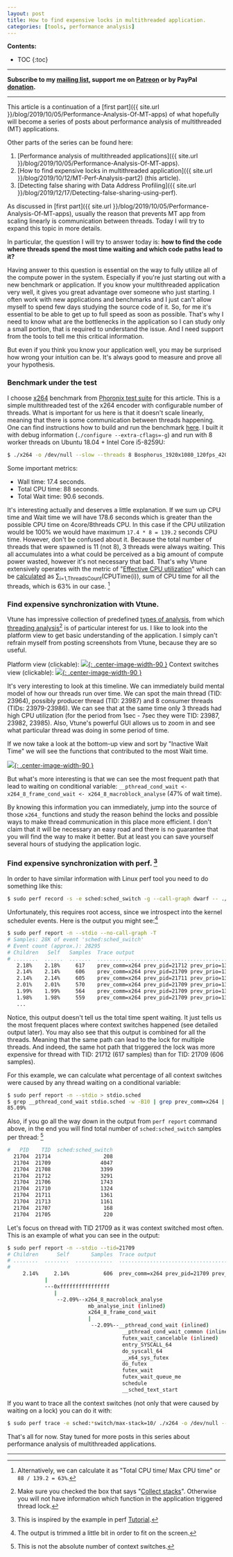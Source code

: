 ```yaml
---
layout: post
title: How to find expensive locks in multithreaded application.
categories: [tools, performance analysis]
---
```


**Contents:**
* TOC
{:toc}

------
**Subscribe to my [mailing list](https://mailchi.mp/4eb73720aafe/easyperf), support me on [Patreon](https://www.patreon.com/dendibakh) or by PayPal [donation](https://www.paypal.com/cgi-bin/webscr?cmd=_donations&business=TBM3NW8TKTT34&currency_code=USD&source=url).**

------

This article is a continuation of a [first part]({{ site.url }}/blog/2019/10/05/Performance-Analysis-Of-MT-apps) of what hopefully will become a series of posts about performance analysis of multithreaded (MT) applications. 

Other parts of the series can be found here:

1. [Performance analysis of multithreaded applications]({{ site.url }}/blog/2019/10/05/Performance-Analysis-Of-MT-apps).
2. [How to find expensive locks in multithreaded application]({{ site.url }}/blog/2019/10/12/MT-Perf-Analysis-part2) (this article).
3. [Detecting false sharing with Data Address Profiling]({{ site.url }}/blog/2019/12/17/Detecting-false-sharing-using-perf).

As discussed in [first part]({{ site.url }}/blog/2019/10/05/Performance-Analysis-Of-MT-apps), usually the reason that prevents MT app from scaling linearly is communication between threads. Today I will try to expand this topic in more details.

In particular, the question I will try to answer today is: **how to find the code where threads spend the most time waiting and which code paths lead to it?**

Having answer to this question is essential on the way to fully utilize all of the compute power in the system. Especially if you're just starting out with a new benchmark or application. If you know your multithreaded application very well, it gives you great advantage over someone who just starting. I often work with new applications and benchmarks and I just can't allow myself to spend few days studying the source code of it. So, for me it's essential to be able to get up to full speed as soon as possible. That's why I need to know what are the bottlenecks in the application so I can study only a small portion, that is required to understand the issue. And I need support from the tools to tell me this critical information.

But even if you think you know your application well, you may be surprised how wrong your intuition can be. It's always good to measure and prove all your hypothesis.

### Benchmark under the test

I choose [x264](https://openbenchmarking.org/test/pts/x264) benchmark from [Phoronix test suite](https://www.phoronix-test-suite.com/) for this article. This is a simple multithreaded test of the x264 encoder with configurable number of threads. What is important for us here is that it doesn't scale linearly, meaning that there is some communication between threads happening. One can find instructions how to build and run the benchmark [here](https://openbenchmarking.org/innhold/d9f68d66a363aa88a51c5f65b62696eff2546697). I built it with debug information (`./configure --extra-cflags=-g`) and run with 8 worker threads on Ubuntu 18.04 + Intel Core i5-8259U:

```bash
$ ./x264 -o /dev/null --slow --threads 8 Bosphorus_1920x1080_120fps_420_8bit_YUV.y4m
```

Some important metrics:

- Wall time: 17.4 seconds.
- Total CPU time: 88 seconds.
- Total Wait time: 90.6 seconds.

It's interesting actually and deserves a little explanation. If we sum up CPU time and Wait time we will have 178.6 seconds which is greater than the possible CPU time on 4core/8threads CPU. In this case if the CPU utilization would be 100% we would have maximum `17.4 * 8 = 139.2` seconds CPU time. However, don't be confused about it. Because the total number of threads that were spawned is 11 (not 8), 3 threads were always waiting. This all accumulates into a what could be perceived as a big amount of compute power wasted, however it's not necessary that bad. That's why Vtune extensively operates with the metric of "[Effective CPU utilization](https://software.intel.com/en-us/vtune-amplifier-help-effective-cpu-utilization)" which can be [calculated](https://software.intel.com/en-us/vtune-amplifier-help-cpu-utilization) as ∑<sub>i=1,ThreadsCount</sub>(CPUTime(i)), sum of CPU time for all the threads, which is 63% in our case. [^1]

### Find expensive synchronization with Vtune.

Vtune has impressive collection of predefined [types of analysis](https://software.intel.com/en-us/vtune-amplifier-help-analysis-types), from which [threading analysis](https://software.intel.com/en-us/vtune-amplifier-help-threading-analysis)[^2] is of particular interest for us. I like to look into the platform view to get basic understanding of the application. I simply can't refrain myself from posting screenshots from Vtune, because they are so useful.

Platform view (clickable):
[![](/img/posts/MT_apps/x264_platform.png){: .center-image-width-90 }](https://github.com/dendibakh/dendibakh.github.io/blob/master/img/posts/MT_apps/x264_platform.png)
Context switches view (clickable):
[![](/img/posts/MT_apps/x264_sync.png){: .center-image-width-90 }](https://github.com/dendibakh/dendibakh.github.io/blob/master/img/posts/MT_apps/x264_sync.png)

It's very interesting to look at this timeline. We can immediately build mental model of how our threads run over time. We can spot the main thread (TID: 23964), possibly producer thread (TID: 23987) and 8 consumer threads (TIDs: 23979-23986). We can see that at the same time only 3 threads had high CPU utilization (for the period from 1sec - 7sec they were TID: 23987, 23982, 23985). Also, Vtune's powerful GUI allows us to zoom in and see what particular thread was doing in some period of time.

If we now take a look at the bottom-up view and sort by "Inactive Wait Time" we will see the functions that contributed to the most Wait time.

[![](/img/posts/MT_apps/x264_stacks.png){: .center-image-width-90 }](https://github.com/dendibakh/dendibakh.github.io/blob/master/img/posts/MT_apps/x264_stacks.png)

But what's more interesting is that we can see the most frequent path that lead to waiting on conditional variable: `__pthread_cond_wait <- x264_8_frame_cond_wait <- x264_8_macroblock_analyse` (47% of wait time).

By knowing this information you can immediately, jump into the source of those `x264_` functions and study the reason behind the locks and possible ways to make thread communication in this place more efficient. I don't claim that it will be necessary an easy road and there is no guarantee that you will find the way to make it better. But at least you can save yourself several hours of studying the application logic.

### Find expensive synchronization with perf. [^3]

In order to have similar information with Linux perf tool you need to do something like this:

```bash
$ sudo perf record -s -e sched:sched_switch -g --call-graph dwarf -- ./x264 -o /dev/null --slow --threads 8 Bosphorus_1920x1080_120fps_420_8bit_YUV.y4m
```

Unfortunately, this requires root access, since we introspect into the kernel scheduler events. Here is the output you might see:[^4]

```bash
$ sudo perf report -n --stdio --no-call-graph -T
# Samples: 28K of event 'sched:sched_switch'
# Event count (approx.): 28295
# Children   Self   Samples  Trace output                                                                                                       
# ........  ......  .......  ......................................................................
   2.18%    2.18%     617    prev_comm=x264 prev_pid=21712 prev_prio=130 ==> next_comm=swapper/3 next_pid=0 next_prio=120
   2.14%    2.14%     606    prev_comm=x264 prev_pid=21709 prev_prio=130 ==> next_comm=swapper/6 next_pid=0 next_prio=120
   2.14%    2.14%     605    prev_comm=x264 prev_pid=21711 prev_prio=130 ==> next_comm=swapper/7 next_pid=0 next_prio=120
   2.01%    2.01%     570    prev_comm=x264 prev_pid=21709 prev_prio=130 ==> next_comm=swapper/7 next_pid=0 next_prio=120
   1.99%    1.99%     564    prev_comm=x264 prev_pid=21709 prev_prio=130 ==> next_comm=swapper/0 next_pid=0 next_prio=120
   1.98%    1.98%     559    prev_comm=x264 prev_pid=21709 prev_prio=130 ==> next_comm=swapper/5 next_pid=0 next_prio=120
   ...
```
Notice, this output doesn't tell us the total time spent waiting. It just tells us the most frequent places where context switches happened (see detailed output later). You may also see that this output is combined for all the threads. Meaning that the same path can lead to the lock for multiple threads. And indeed, the same hot path that triggered the lock was more expensive for thread with TID: 21712 (617 samples) than for TID: 21709 (606 samples).

For this example, we can calculate what percentage of all context switches were caused by any thread waiting on a conditional variable:
```bash
$ sudo perf report -n --stdio > stdio.sched
$ grep __pthread_cond_wait stdio.sched -w -B10 | grep prev_comm=x264 | sed 's/%.*//' | awk '{i+=$1} END {printf("%.2f%%\n",i)}'
85.09%
```

Also, if you go all the way down in the output from `perf report` command above, in the end you will find total number of `sched:sched_switch` samples per thread: [^5]
```bash
#   PID    TID  sched:sched_switch
  21704  21714                 208
  21704  21709                4047
  21704  21708                3399
  21704  21712                3291
  21704  21706                1743
  21704  21710                1324
  21704  21711                1361
  21704  21713                1161
  21704  21707                 168
  21704  21705                 220
```

Let's focus on thread with TID 21709 as it was context switched most often. This is an example of what you can see in the output:

```bash
$ sudo perf report -n --stdio --tid=21709
# Children      Self       Samples  Trace output                                                                                                      
# ........  ........  ............  ..................................................................................................................
#
     2.14%     2.14%           606  prev_comm=x264 prev_pid=21709 prev_prio=130 prev_state=S ==> next_comm=swapper/6 next_pid=0 next_prio=120
            |
            ---0xffffffffffffffff
               |          
                --2.09%--x264_8_macroblock_analyse
                          mb_analyse_init (inlined)
                          x264_8_frame_cond_wait
                          |          
                           --2.09%--__pthread_cond_wait (inlined)
                                     __pthread_cond_wait_common (inlined)
                                     futex_wait_cancelable (inlined)
                                     entry_SYSCALL_64
                                     do_syscall_64
                                     __x64_sys_futex
                                     do_futex
                                     futex_wait
                                     futex_wait_queue_me
                                     schedule
                                     __sched_text_start
```

If you want to trace all the context switches (not only that were caused by waiting on a lock) you can do it with:
```bash
$ sudo perf trace -e sched:*switch/max-stack=10/ ./x264 -o /dev/null --slow --threads 8 Bosphorus_1920x1080_120fps_420_8bit_YUV.y4m &> trace.dump
```

That's all for now. Stay tuned for more posts in this series about performance analysis of multithreaded applications.

------
[^1]: Alternatively, we can calculate it as "Total CPU time/ Max CPU time" or `88 / 139.2 = 63%`.
[^2]: Make sure you checked the box that says "[Collect stacks](https://software.intel.com/en-us/vtune-amplifier-help-hardware-event-based-sampling-collection-with-stacks)". Otherwise you will not have information which function in the application triggered thread lock.
[^3]: This is inspired by the example in perf [Tutorial](https://perf.wiki.kernel.org/index.php/Tutorial#Profiling_sleep_times).
[^4]: The output is trimmed a little bit in order to fit on the screen.
[^5]: This is not the absolute number of context switches.
